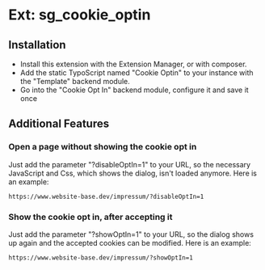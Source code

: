 # Ext: sg_cookie_optin

## Installation

- Install this extension with the Extension Manager, or with composer.
- Add the static TypoScript named "Cookie Optin" to your instance with the "Template" backend module.
- Go into the "Cookie Opt In" backend module, configure it and save it once

## Additional Features

### Open a page without showing the cookie opt in

Just add the parameter "?disableOptIn=1" to your URL, so the necessary JavaScript and Css, which shows the dialog, isn't 
loaded anymore. Here is an example:

``` 
https://www.website-base.dev/impressum/?disableOptIn=1 
```

### Show the cookie opt in, after accepting it

Just add the parameter "?showOptIn=1" to your URL, so the dialog shows up again and the accepted cookies can be modified.
Here is an example:

``` 
https://www.website-base.dev/impressum/?showOptIn=1 
```
